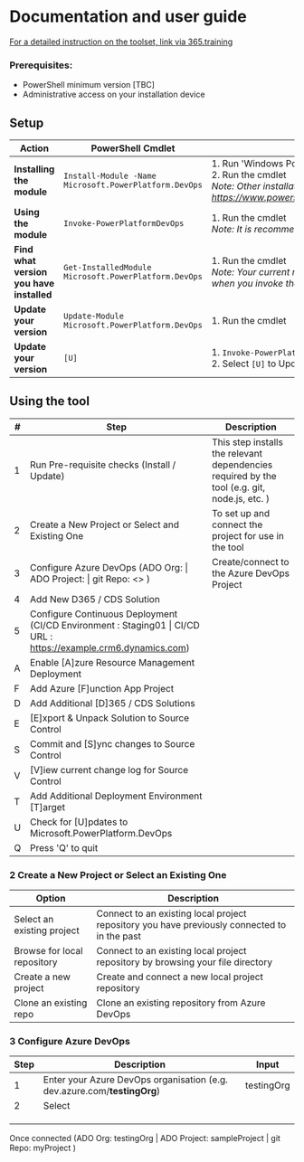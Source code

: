 # Documentation and user guide

[For a detailed instruction on the toolset, link via 365.training](https://365.training/Instructors/detail/EugenevanStaden)

### Prerequisites:

* PowerShell minimum version [TBC]
* Administrative access on your installation device

## Setup

| Action | PowerShell Cmdlet | Steps |
|--|--|--|
| **Installing the module** | `Install-Module -Name Microsoft.PowerPlatform.DevOps` | 1. Run 'Windows PowerShell' as an administrator<br>2. Run the cmdlet <br>_Note: Other installation methods can be found at https://www.powershellgallery.com/packages/Microsoft.PowerPlatform.DevOps_ |
| **Using the module** | `Invoke-PowerPlatformDevOps` | 1. Run the cmdlet <br>_Note: It is recommended that you open PowerShell as administrator_ |
| **Find what version you have installed**  | `Get-InstalledModule Microsoft.PowerPlatform.DevOps` | 1. Run the cmdlet <br>_Note: Your current running version is also specified on the top of the screen when you invoke the module_ |  |
| **Update your version** | `Update-Module Microsoft.PowerPlatform.DevOps` | 1. Run the cmdlet |  |
| **Update your version** | `[U]` | 1. `Invoke-PowerPlatformDevOps` <br>2. Select `[U]` to Update your tool |  |

## Using the tool

| # | Step | Description |
|--|--|--|
| 1 | Run Pre-requisite checks (Install / Update) | This step installs the relevant dependencies required by the tool  (e.g. git, node.js, etc. )|
| 2 | Create a New Project or Select and Existing One | To set up and connect the project for use in the tool |
| 3 | Configure Azure DevOps (ADO Org:  \| ADO Project:  \| git Repo: <<your repo name>> ) | Create/connect to the Azure DevOps Project |
| 4 | Add New D365 / CDS Solution |  |
| 5 | Configure Continuous Deployment (CI/CD Environment : Staging01 \| CI/CD URL : https://example.crm6.dynamics.com) |  |
| A | Enable [A]zure Resource Management Deployment |  |
| F | Add Azure [F]unction App Project |
| D | Add Additional [D]365 / CDS Solutions |
| E | [E]xport & Unpack Solution to Source Control |
| S | Commit and [S]ync changes to Source Control |
| V | [V]iew current change log for Source Control |
| T | Add Additional Deployment Environment [T]arget |
| U | Check for [U]pdates to Microsoft.PowerPlatform.DevOps |
| Q | Press 'Q' to quit |


### 2 Create a New Project or Select an Existing One

| Option | Description |
|--|--|
| Select an existing project | Connect to an existing local project repository you have previously connected to in the past |
| Browse for local repository | Connect to an existing local project repository by browsing your file directory |
| Create a new project | Create and connect a new local project repository |
| Clone an existing repo | Clone an existing repository from Azure DevOps |

### 3 Configure Azure DevOps

| Step | Description | Input |
|--|--|--|
| 1 | Enter your Azure DevOps organisation (e.g. dev.azure.com/**testingOrg**) | testingOrg |
| 2 | Select  |  |
|  |  |  |
|  |  |  |
|  |  |  |

Once connected (ADO Org: testingOrg | ADO Project: sampleProject | git Repo: myProject )